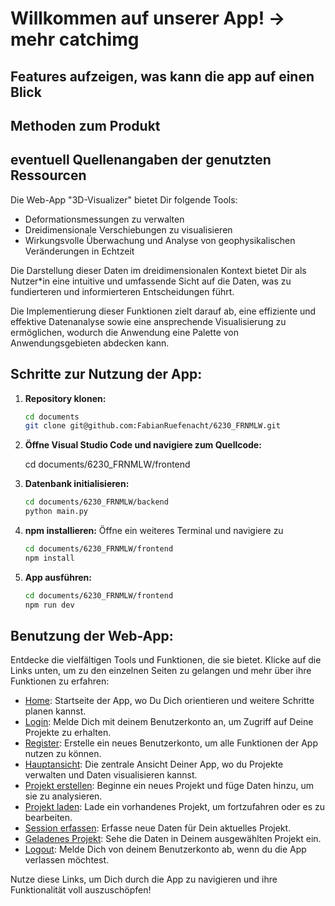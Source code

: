 # Willkommen auf unserer App! -> mehr catchimg

## Features aufzeigen, was kann die app auf einen Blick

## Methoden zum Produkt

## eventuell Quellenangaben der genutzten Ressourcen

Die Web-App "3D-Visualizer" bietet Dir folgende Tools:

- Deformationsmessungen zu verwalten
- Dreidimensionale Verschiebungen zu visualisieren
- Wirkungsvolle Überwachung und Analyse von geophysikalischen Veränderungen in Echtzeit

Die Darstellung dieser Daten im dreidimensionalen Kontext bietet Dir als Nutzer\*in eine intuitive und umfassende Sicht auf die Daten, was zu fundierteren und informierteren Entscheidungen führt.

Die Implementierung dieser Funktionen zielt darauf ab, eine effiziente und effektive Datenanalyse sowie eine ansprechende Visualisierung zu ermöglichen, wodurch die Anwendung eine Palette von Anwendungsgebieten abdecken kann.

## Schritte zur Nutzung der App:

1. **Repository klonen:**

   ```bash
   cd documents
   git clone git@github.com:FabianRuefenacht/6230_FRNMLW.git

   ```

2. **Öffne Visual Studio Code und navigiere zum Quellcode:**

   cd documents/6230_FRNMLW/frontend

3. **Datenbank initialisieren:**

   ```bash
   cd documents/6230_FRNMLW/backend
   python main.py

   ```

4. **npm installieren:**
   Öffne ein weiteres Terminal und navigiere zu

   ```bash
   cd documents/6230_FRNMLW/frontend
   npm install

   ```

5. **App ausführen:**

   ```bash
   cd documents/6230_FRNMLW/frontend
   npm run dev

   ```

## Benutzung der Web-App:

Entdecke die vielfältigen Tools und Funktionen, die sie bietet. Klicke auf die Links unten, um zu den einzelnen Seiten zu gelangen und mehr über ihre Funktionen zu erfahren:

- [Home](home.html): Startseite der App, wo Du Dich orientieren und weitere Schritte planen kannst.
- [Login](login.html): Melde Dich mit deinem Benutzerkonto an, um Zugriff auf Deine Projekte zu erhalten.
- [Register](register.html): Erstelle ein neues Benutzerkonto, um alle Funktionen der App nutzen zu können.
- [Hauptansicht](main_view.html): Die zentrale Ansicht Deiner App, wo du Projekte verwalten und Daten visualisieren kannst.
- [Projekt erstellen](create_project.html): Beginne ein neues Projekt und füge Daten hinzu, um sie zu analysieren.
- [Projekt laden](load_project.html): Lade ein vorhandenes Projekt, um fortzufahren oder es zu bearbeiten.
- [Session erfassen](capture_session.html): Erfasse neue Daten für Dein aktuelles Projekt.
- [Geladenes Projekt](current_project.html): Sehe die Daten in Deinem ausgewählten Projekt ein.
- [Logout](logout.html): Melde Dich von deinem Benutzerkonto ab, wenn du die App verlassen möchtest.

Nutze diese Links, um Dich durch die App zu navigieren und ihre Funktionalität voll auszuschöpfen!

